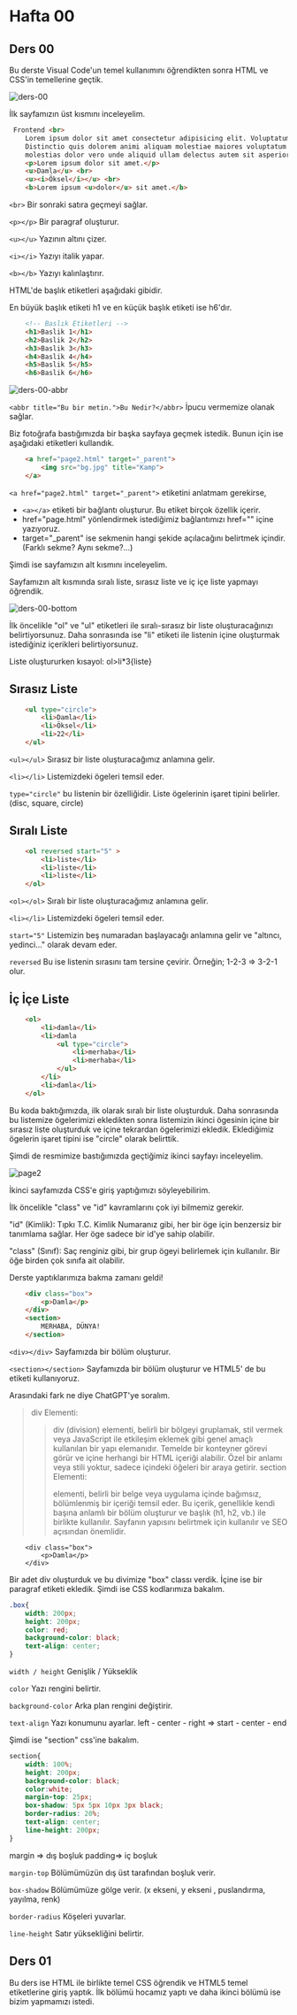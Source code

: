 # Hafta 00

## Ders 00
Bu derste Visual Code'un temel kullanımını öğrendikten sonra HTML ve CSS'in temellerine geçtik.

![ders-00](https://github.com/damlahub/Frontend-Dev-Course/blob/main/Hafta_0-1/ss/Images/ders-00-top0.png)

İlk sayfamızın üst kısmını inceleyelim.

```html
 Frontend <br>
    Lorem ipsum dolor sit amet consectetur adipisicing elit. Voluptatum voluptate ut quo totam laboriosam iste quam.
    Distinctio quis dolorem animi aliquam molestiae maiores voluptatum harum amet saepe laborum rerum quas odio
    molestias dolor vero unde aliquid ullam delectus autem sit asperiores, necessitatibus quo neque? Natus?
    <p>Lorem ipsum dolor sit amet.</p>
    <u>Damla</u> <br>
    <u><i>Öksel</i></u> <br>
    <b>Lorem ipsum <u>dolor</u> sit amet.</b>
```
```<br>```  Bir sonraki satıra geçmeyi sağlar.

```<p></p>```  Bir paragraf oluşturur.

```<u></u>```  Yazının altını çizer.

```<i></i>```  Yazıyı italik yapar.

```<b></b>```  Yazıyı kalınlaştırır.

HTML'de başlık etiketleri aşağıdaki gibidir.

En büyük başlık etiketi h1 ve en küçük başlık etiketi ise h6'dır.

```html
    <!-- Baslık Etiketleri -->
    <h1>Baslik 1</h1>
    <h2>Baslik 2</h2>
    <h3>Baslik 3</h3>
    <h4>Baslik 4</h4>
    <h5>Baslik 5</h5>
    <h6>Baslik 6</h6>
```
![ders-00-abbr](https://github.com/damlahub/Frontend-Dev-Course/blob/main/Hafta_0-1/ss/GIF/abbr.gif)

```<abbr title="Bu bir metin.">Bu Nedir?</abbr>```  İpucu vermemize olanak sağlar.

Biz fotoğrafa bastığımızda bir başka sayfaya geçmek istedik. Bunun için ise aşağıdaki etiketleri kullandık.

```html
    <a href="page2.html" target="_parent">
        <img src="bg.jpg" title="Kamp">
    </a>
```

```<a href="page2.html" target="_parent">``` etiketini anlatmam gerekirse,
- ```<a></a>``` etiketi bir bağlantı oluşturur. Bu etiket birçok özellik içerir.
- href="page.html" yönlendirmek istediğimiz bağlantımızı href="" içine yazıyoruz.
- target="_parent" ise sekmenin hangi şekide açılacağını belirtmek içindir. (Farklı sekme? Aynı sekme?...) 

Şimdi ise sayfamızın alt kısmını inceleyelim. 

Sayfamızın alt kısmında sıralı liste, sırasız liste ve iç içe liste yapmayı öğrendik.

![ders-00-bottom](https://github.com/damlahub/Frontend-Dev-Course/blob/main/Hafta_0-1/ss/Images/ders-00-bottom0.png)

İlk öncelikle "ol" ve "ul" etiketleri ile sıralı-sırasız bir liste oluşturacağınızı belirtiyorsunuz. Daha sonrasında ise "li" etiketi ile listenin içine oluşturmak istediğiniz içerikleri belirtiyorsunuz.

Liste oluştururken kısayol: ol>li*3{liste} 

## Sırasız Liste

```html
    <ul type="circle">
        <li>Damla</li>
        <li>Öksel</li>
        <li>22</li>
    </ul>
```

```<ul></ul>``` Sırasız bir liste oluşturacağımız anlamına gelir.

```<li></li>``` Listemizdeki ögeleri temsil eder.

```type="circle"``` bu listenin bir özelliğidir. Liste ögelerinin işaret tipini belirler.(disc, square, circle)

## Sıralı Liste

```html
    <ol reversed start="5" >
        <li>liste</li>
        <li>liste</li>
        <li>liste</li>
    </ol>
```

```<ol></ol>``` Sıralı bir liste oluşturacağımız anlamına gelir.

```<li></li>``` Listemizdeki ögeleri temsil eder.

```start="5"``` Listemizin beş numaradan başlayacağı anlamına gelir ve "altıncı, yedinci..." olarak devam eder.

```reversed``` Bu ise listenin sırasını tam tersine çevirir. Örneğin; 1-2-3 => 3-2-1 olur.

## İç İçe Liste

```html
    <ol>
        <li>damla</li>
        <li>damla
            <ul type="circle">
                <li>merhaba</li>
                <li>merhaba</li>
            </ul>
        </li>
        <li>damla</li>
    </ol>
```

Bu koda baktığımızda, ilk olarak sıralı bir liste oluşturduk. Daha sonrasında bu listemize ögelerimizi ekledikten sonra listemizin ikinci ögesinin içine bir sırasız liste oluşturduk ve içine tekrardan ögelerimizi ekledik. Eklediğimiz ögelerin işaret tipini ise "circle" olarak belirttik.

Şimdi de resmimize bastığımızda geçtiğimiz ikinci sayfayı inceleyelim.

![page2](https://github.com/damlahub/Frontend-Dev-Course/blob/main/Hafta_0-1/ss/Images/ders-00-page2_0.png)

İkinci sayfamızda CSS'e giriş yaptığımızı söyleyebilirim.

İlk öncelikle "class" ve "id" kavramlarını çok iyi bilmemiz gerekir.

"id" (Kimlik): Tıpkı T.C. Kimlik Numaranız gibi, her bir öge için benzersiz bir tanımlama sağlar. Her öge sadece bir id'ye sahip olabilir.

"class" (Sınıf): Saç renginiz gibi, bir grup ögeyi belirlemek için kullanılır. Bir öğe birden çok sınıfa ait olabilir.

Derste yaptıklarımıza bakma zamanı geldi!

```html
    <div class="box">
        <p>Damla</p>
    </div>
    <section>
        MERHABA, DÜNYA!
    </section>
```

```<div></div>``` Sayfamızda bir bölüm oluşturur.

```<section></section>``` Sayfamızda bir bölüm oluşturur ve HTML5' de bu etiketi kullanıyoruz.

Arasındaki fark ne diye ChatGPT'ye soralım.

> div Elementi:
>> div (division) elementi, belirli bir bölgeyi gruplamak, stil vermek veya JavaScript ile etkileşim eklemek gibi genel amaçlı kullanılan bir yapı elemanıdır. Temelde bir konteyner görevi görür ve içine herhangi bir HTML içeriği alabilir. Özel bir anlamı veya stili yoktur, sadece içindeki öğeleri bir araya getirir.
> section Elementi:
>> <section> elementi, belirli bir belge veya uygulama içinde bağımsız, bölümlenmiş bir içeriği temsil eder. Bu içerik, genellikle kendi başına anlamlı bir bölüm oluşturur ve başlık (h1, h2, vb.) ile birlikte kullanılır. Sayfanın yapısını belirtmek için kullanılır ve SEO açısından önemlidir.

```
    <div class="box">
        <p>Damla</p>
    </div>
```

Bir adet div oluşturduk ve bu divimize "box" classı verdik. İçine ise bir paragraf etiketi ekledik. Şimdi ise CSS kodlarımıza bakalım.

```css
.box{
    width: 200px;
    height: 200px;
    color: red;
    background-color: black;
    text-align: center;
}
```

```width / height``` Genişlik / Yükseklik

```color``` Yazı rengini belirtir.

```background-color``` Arka plan rengini değiştirir.

```text-align``` Yazı konumunu ayarlar. left - center - right => start - center - end 

Şimdi ise "section" css'ine bakalım.

```css
section{
    width: 100%;
    height: 200px;
    background-color: black;
    color:white;
    margin-top: 25px;
    box-shadow: 5px 5px 10px 3px black;
    border-radius: 20%;
    text-align: center;
    line-height: 200px;
}
```
margin => dış boşluk    padding=> iç boşluk

```margin-top``` Bölümümüzün dış üst tarafından boşluk verir.

```box-shadow``` Bölümümüze gölge verir. (x ekseni, y ekseni , puslandırma, yayılma, renk)

```border-radius``` Köşeleri yuvarlar.

```line-height``` Satır yüksekliğini belirtir.

## Ders 01
Bu ders ise HTML ile birlikte temel CSS öğrendik ve HTML5 temel etiketlerine giriş yaptık. İlk bölümü hocamız yaptı ve daha ikinci bölümü ise bizim yapmamızı istedi.   

